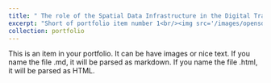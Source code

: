 ```yaml
---
title: " The role of the Spatial Data Infrastructure in the Digital Transformation of Public Administration"
excerpt: "Short of portfolio item number 1<br/><img src='/images/opensdi.jpg'>"
collection: portfolio
---
```


This is an item in your portfolio. It can be have images or nice text. If you name the file .md, it will be parsed as markdown. If you name the file .html, it will be parsed as HTML. 

